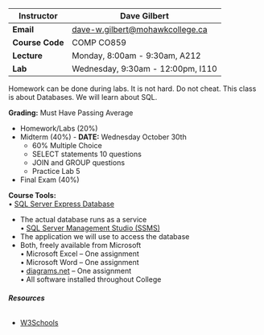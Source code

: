 
| **Instructor**  | Dave Gilbert                                                                                                                                                                                                                                                        |
| --------------- | ------------------------------------------------------------------------------------------------------------------------------------------------------------------------------------------------------------------------------------------------------------------- |
| **Email**       | [dave-w.gilbert@mohawkcollege.ca](mailto:firstname.lastname@mohawkcollege.ca?subject=CO859%20-%20%5BInsert%20subject%20here%5D&body=Please%20update%20the%20subject%20placeholder%20and%20include%20your%20full%20name%20and%20student%20number%20in%20the%20body.) |
| **Course Code** | COMP CO859                                                                                                                                                                                                                                                          |
| **Lecture**     | Monday, 8:00am - 9:30am, A212                                                                                                                                                                                                                                       |
| **Lab**         | Wednesday, 9:30am - 12:00pm, I110                                                                                                                                                                                                                                   |

Homework can be done during labs. It is not hard. Do not cheat. This class is about Databases. We will learn about SQL. 

**Grading:** 
Must Have Passing Average
- Homework/Labs (20%)
- Midterm (40%) - **DATE:** Wednesday October 30th
	- 60% Multiple Choice
	- SELECT statements 10 questions
	- JOIN and GROUP questions
	- Practice Lab 5
- Final Exam (40%)

**Course Tools:**  
• [SQL Server Express Database](https://www.microsoft.com/en-ca/sql-server/sql-server-downloads)  
- The actual database runs as a service  
• [SQL Server Management Studio (SSMS)](https://docs.microsoft.com/en-us/sql/ssms/download-sql-server-management-studio-ssms?view=sql-server-ver15)  
- The application we will use to access the database  
- Both, freely available from Microsoft  
	• Microsoft Excel – One assignment  
	• Microsoft Word – One assignment  
	• [diagrams.net](https://app.diagrams.net/) – One assignment  
	• All software installed throughout College

###### **Resources**
- [W3Schools](https://www.w3schools.com/sql/sql_datatypes.asp)

